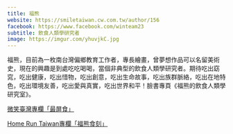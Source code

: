 ```yaml
---
title: 福熊
website: https://smiletaiwan.cw.com.tw/author/156
facebook: https://www.facebook.com/winteam23
subtitle: 飲食人類學研究者
image: https://imgur.com/yhuvjkC.jpg
---
```

福熊，目前為一枚南台灣偏鄉教育工作者，專長繪畫，曾夢想作品可以名留美術史，現在的興趣是到處吃吃喝喝，當個非典型的飲食人類學研究者。期待吃出窈窕，吃出健康，吃出惜物，吃出創意，吃出生命故事，吃出族群脈絡，吃出在地特色，吃出環境友善，吃出愛與真實，吃出世界和平！臉書專頁《福熊的飲食人類學研究室》。

[微笑臺灣專欄「最屏食」](https://smiletaiwan.cw.com.tw/author/156)

[Home Run Taiwan專欄「福熊食刻」](https://homeruntaiwan.com/article/view/detail/102)
